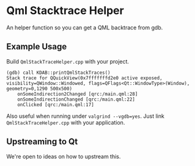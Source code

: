 # Qml Stacktrace Helper

An helper function so you can get a QML backtrace from gdb.

## Example Usage

Build `QmlStackTraceHelper.cpp` with your project.

```text
(gdb) call KDAB::printQmlStackTraces()
Stack trace for QQuickView(0x7fffffffd2e0 active exposed, visibility=QWindow::Windowed, flags=QFlags<Qt::WindowType>(Window), geometry=0,1290 500x500)
    onSomeIndirection2Changed [qrc:/main.qml:28]
    onSomeIndirectionChanged [qrc:/main.qml:22]
    onClicked [qrc:/main.qml:17]
```

Also useful when running under `valgrind --vgdb=yes`.
Just link `QmlStackTraceHelper.cpp` with your application.

## Upstreaming to Qt

We're open to ideas on how to upstream this.
